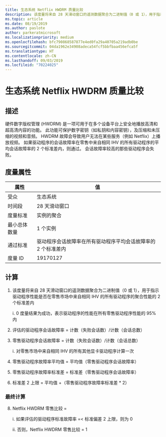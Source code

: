 ```yaml
---
title: 生态系统 Netflix HWDRM 质量比较
description: 该度量将来自 28 天滑动窗口的遥测数据聚合为二进制值（0 或 1），用于指示驱动程序性能是否在零售市场中来自相同 IHV 的所有驱动程序的聚合性能的 2 个标准差内
ms.topic: article
ms.date: 08/19/2019
ms.author: paslote
author: parkeratmicrosoft
ms.localizationpriority: medium
ms.openlocfilehash: bfc790868587877e4ed0fa29a40705a219adb0be
ms.sourcegitcommit: 04da1962e34908adeca54fcf5bbfbaa456efca5f
ms.translationtype: HT
ms.contentlocale: zh-CN
ms.lasthandoff: 09/03/2019
ms.locfileid: "70224025"
---
```

# <a name="ecosystem-netflix-hwdrm-quality-comparison"></a>生态系统 Netflix HWDRM 质量比较

## <a name="description"></a>描述

硬件数字版权管理 (HWDRM) 是一项可用于在多个设备平台上安全地播放高清和超高清内容的功能。 此功能可保护数字密钥（如私钥和内容密钥），及压缩和未压缩的视频和音频。 HWDRM 故障会导致用户无法在某些服务（例如 Netflix）上播放视频。 如果驱动程序的会话故障率在零售中来自相同 IHV 的所有驱动程序的平均会话故障率的 2 个标准差内，则通过。  会话故障率较高的那些驱动程序会失败。  

## <a name="measure-attributes"></a>度量属性

|属性|值|
|----|----|
|受众 |生态系统|
|时间段 |28 天滑动窗口|
|度量标准 |实例的聚合|
|最小总体数量 |1 个实例|
|通过标准 |驱动程序会话故障率在所有驱动程序平均会话故障率的 2 个标准差内|
|度量 ID |19170127|

## <a name="calculation"></a>计算

1.  该度量将来自 28 天滑动窗口的遥测数据聚合为二进制值（0 或 1），用于指示驱动程序性能是否在零售市场中来自相同 IHV 的所有驱动程序的聚合性能的 2 个标准差内 

    i.  0 度量结果为成功，表示驱动程序的性能在所有零售驱动程序性能的 95% 内 

2.  评估的驱动程序会话故障率 = 计数（失败会话数）/计数（会话总数） 
3.  零售驱动程序会话故障率 = 计数（失败会话数）/计数（会话总数） 

    i.  对零售市场中来自相同 IHV 的所有其他显卡驱动程序计算一次

4.  零售驱动程序故障率平均值 = 平均值（零售驱动程序会话故障率） 
5.  零售驱动程序故障率标准差 = 标准差（零售驱动程序会话故障率） 
6.  标准差 2 上限 = 平均值 +（零售驱动程序故障率标准差 * 2） 

### <a name="final-calculation"></a>最终计算
8.  Netflix HWDRM 零售比较 =  
    
    i.  如果评估的驱动程序标准故障率 =< 标准偏差 2 上限，则为 0 

    ii. 否则，Netflix HWDRM 零售比较 = 1  

